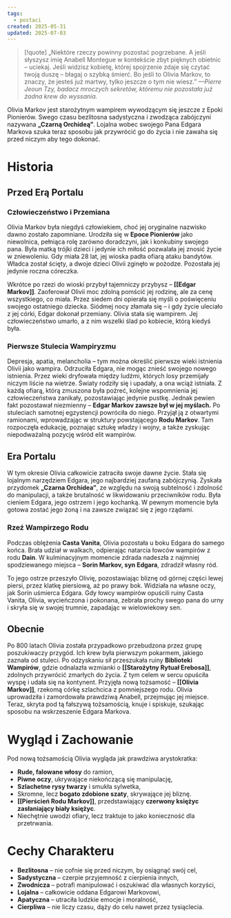 ```yaml
---
tags:
  - postaci
created: 2025-05-31
updated: 2025-07-03
---
```

>[!quote] „Niektóre rzeczy powinny pozostać pogrzebane. A jeśli słyszysz imię Anabell Montegue w kontekście zbyt pięknych obietnic – uciekaj. Jeśli widzisz kobietę, której spojrzenie zdaje się czytać twoją duszę – błagaj o szybką śmierć. Bo jeśli to Olivia Markov, to znaczy, że jesteś już martwy, tylko jeszcze o tym nie wiesz.”
>_—Pierre Jeoun Tzy, badacz mroczych sekretów, któremu nie pozostała już żadna krew do wyssania._

Olivia Markov jest starożytnym wampirem wywodzącym się jeszcze z Epoki Pionierów. Swego czasu bezlitosna sadystyczna i zwodząca zabójczyni nazywana **„Czarną Orchideą”**. Lojalna wobec swojego Pana Edgara Markova szuka teraz sposobu jak przywrócić go do życia i nie zawaha się przed niczym aby tego dokonać. 
# **Historia**
## **Przed Erą Portalu**
### **Człowieczeństwo i Przemiana**
Olivia Markov była niegdyś człowiekiem, choć jej oryginalne nazwisko dawno zostało zapomniane. Urodziła się w **Epoce Pionierów** jako niewolnica, pełniąca rolę zarówno doradczyni, jak i konkubiny swojego pana. Była matką trójki dzieci i jedynie ich miłość pozwalała jej znosić życie w zniewoleniu. Gdy miała 28 lat, jej wioska padła ofiarą ataku bandytów. Władca został ścięty, a dwoje dzieci Olivii zginęło w pożodze. Pozostała jej jedynie roczna córeczka.

Wkrótce po rzezi do wioski przybył tajemniczy przybysz – **[[Edgar Markov]]**. Zaoferował Olivii moc zdolną pomścić jej rodzinę, ale za cenę wszystkiego, co miała. Przez siedem dni opierała się myśli o poświęceniu swojego ostatniego dziecka. Siódmej nocy złamała się – i gdy życie uleciało z jej córki, Edgar dokonał przemiany. Olivia stała się wampirem. Jej człowieczeństwo umarło, a z nim wszelki ślad po kobiecie, którą kiedyś była.
### **Pierwsze Stulecia Wampiryzmu**
Depresja, apatia, melancholia – tym można określić pierwsze wieki istnienia Olivii jako wampira. Odrzuciła Edgara, nie mogąc znieść swojego nowego istnienia. Przez wieki dryfowała między ludźmi, których losy przemijały niczym liście na wietrze. Światy rodziły się i upadały, a ona wciąż istniała. Z każdą ofiarą, którą zmuszona była pożreć, kolejne wspomnienia jej człowieczeństwa zanikały, pozostawiając jedynie pustkę.
Jednak pewien fakt pozostawał niezmienny – **Edgar Markov zawsze był w jej myślach.** Po stuleciach samotnej egzystencji powróciła do niego. Przyjął ją z otwartymi ramionami, wprowadzając w struktury powstającego **Rodu Markov**. Tam rozpoczęła edukację, poznając sztukę władzy i wojny, a także zyskując niepodważalną pozycję wśród elit wampirów.
## **Era Portalu**
W tym okresie Olivia całkowicie zatraciła swoje dawne życie. Stała się lojalnym narzędziem Edgara, jego najbardziej zaufaną zabójczynią. Zyskała przydomek **„Czarna Orchidea”**, ze względu na swoją subtelność i zdolność do manipulacji, a także brutalność w likwidowaniu przeciwników rodu. Była cieniem Edgara, jego ostrzem i jego kochanką. W pewnym momencie była gotowa zostać jego żoną i na zawsze związać się z jego rządami.
### **Rzeź Wampirzego Rodu**
Podczas oblężenia **Casta Vanita**, Olivia pozostała u boku Edgara do samego końca. Brała udział w walkach, odpierając natarcia łowców wampirów z rodu **Dain**. W kulminacyjnym momencie zdrada nadeszła z najmniej spodziewanego miejsca – **Sorin Markov, syn Edgara**, zdradził własny ród.

To jego ostrze przeszyło Olivię, pozostawiając bliznę od górnej części lewej piersi, przez klatkę piersiową, aż po prawy bok. Widziała na własne oczy, jak Sorin uśmierca Edgara. Gdy łowcy wampirów opuścili ruiny Casta Vanita, Olivia, wycieńczona i pokonana, zebrała prochy swego pana do urny i skryła się w swojej trumnie, zapadając w wielowiekowy sen.
## **Obecnie**
Po 800 latach Olivia została przypadkowo przebudzona przez grupę poszukiwaczy przygód. Ich krew była pierwszym pokarmem, jakiego zaznała od stuleci. Po odzyskaniu sił przeszukała ruiny **Biblioteki Wampirów**, gdzie odnalazła wzmianki o **[[Starożytny Rytuał Erebosa]]**, zdolnych przywrócić zmarłych do życia.
Z tym celem w sercu opuściła wyspę i udała się na kontynent. Przyjęła nową tożsamość – **[[Olivia Markov]]**, rzekomą córkę szlachcica z pomniejszego rodu. Olivia uprowadziła i zamordowała prawdziwą Anabell, przejmując jej miejsce. Teraz, skryta pod tą fałszywą tożsamością, knuje i spiskuje, szukając sposobu na wskrzeszenie Edgara Markova.
# **Wygląd i Zachowanie**
Pod nową tożsamością Olivia wygląda jak prawdziwa arystokratka:
- **Rude, falowane włosy** do ramion,
- **Piwne oczy**, ukrywające niekończącą się manipulację,
- **Szlachetne rysy twarzy** i smukła sylwetka,
- Skromne, lecz **bogato zdobione szaty**, skrywające jej bliznę.
- **[[Pierścień Rodu Markov]]**, przedstawiający **czerwony księżyc zasłaniający biały księżyc**.
- Niechętnie uwodzi ofiary, lecz traktuje to jako konieczność dla przetrwania.
# **Cechy Charakteru**
- **Bezlitosna** – nie cofnie się przed niczym, by osiągnąć swój cel,
- **Sadystyczna** – czerpie przyjemność z cierpienia innych,
- **Zwodnicza** – potrafi manipulować i oszukiwać dla własnych korzyści,
- **Lojalna** – całkowicie oddana Edgarowi Markovowi,
- **Apatyczna** – utraciła ludzkie emocje i moralność,
- **Cierpliwa** – nie liczy czasu, dąży do celu nawet przez tysiąclecia.